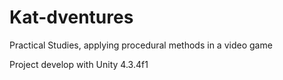 Kat-dventures
=============

Practical Studies, applying procedural methods in a video game


Project develop with Unity 4.3.4f1